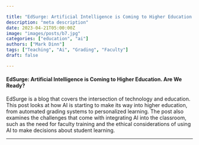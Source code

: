 ```yaml
---

title: "EdSurge: Artificial Intelligence is Coming to Higher Education. Are We Ready?"
description: "meta description"
date: 2023-04-21T05:00:00Z
image: "images/posts/b7.jpg"
categories: ["education", "ai"]
authors: ["Mark Dinn"]
tags: ["Teaching", "Ai", "Grading", "Faculty"]
draft: false

---
```




#### EdSurge: Artificial Intelligence is Coming to Higher Education. Are We Ready?

EdSurge is a blog that covers the intersection of technology and education. This post looks at how AI is starting to make its way into higher education, from automated grading systems to personalized learning. The post also examines the challenges that come with integrating AI into the classroom, such as the need for faculty training and the ethical considerations of using AI to make decisions about student learning.




---

